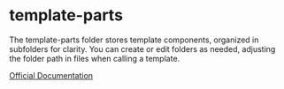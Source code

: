 # template-parts

The template-parts folder stores template components, organized in subfolders for clarity. You can create or edit folders as needed, adjusting the folder path in files when calling a template.

[Official Documentation](https://wp-blueprint.dev/documentation/themes/classic/theme-structure/template-parts/)
